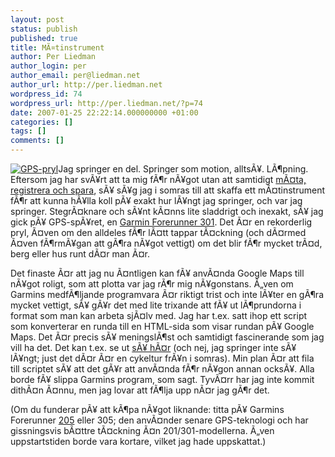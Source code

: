 ```yaml
---
layout: post
status: publish
published: true
title: MÃ¤tinstrument
author: Per Liedman
author_login: per
author_email: per@liedman.net
author_url: http://per.liedman.net
wordpress_id: 74
wordpress_url: http://per.liedman.net/?p=74
date: 2007-01-25 22:22:14.000000000 +01:00
categories: []
tags: []
comments: []
---
```

<a href='http://per.liedman.net/wp-content/uploads/2007/05/garmin_forerunner.jpg' title='GPS-pryl'><img src='http://per.liedman.net/wp-content/uploads/2007/05/garmin_forerunner.thumbnail.jpg' alt='GPS-pryl' class="right" /></a>Jag springer en del. Springer som motion, alltsÃ¥. LÃ¶pning. Eftersom jag har svÃ¥rt att ta mig fÃ¶r nÃ¥got utan att samtidigt <a href="http://www.liedman.net/temperature/">mÃ¤ta, registrera och spara</a>, sÃ¥ sÃ¥g jag i somras till att skaffa ett mÃ¤tinstrument fÃ¶r att kunna hÃ¥lla koll pÃ¥ exakt hur lÃ¥ngt jag springer, och var jag springer. StegrÃ¤knare och sÃ¥nt kÃ¤nns lite sladdrigt och inexakt, sÃ¥ jag gick pÃ¥ GPS-spÃ¥ret, en <a href="http://www.garmin.com/products/forerunner301/">Garmin Forerunner 301</a>. Det Ã¤r en rekorderlig pryl, Ã¤ven om den alldeles fÃ¶r lÃ¤tt tappar tÃ¤ckning (och dÃ¤rmed Ã¤ven fÃ¶rmÃ¥gan att gÃ¶ra nÃ¥got vettigt) om det blir fÃ¶r mycket trÃ¤d, berg eller hus runt dÃ¤r man Ã¤r.

Det finaste Ã¤r att jag nu Ã¤ntligen kan fÃ¥ anvÃ¤nda Google Maps till nÃ¥got roligt, som att plotta var jag rÃ¶r mig nÃ¥gonstans. Ã„ven om Garmins medfÃ¶ljande programvara Ã¤r riktigt trist och inte lÃ¥ter en gÃ¶ra mycket vettigt, sÃ¥ gÃ¥r det med lite trixande att fÃ¥ ut lÃ¶prundorna i format som man kan arbeta sjÃ¤lv med. Jag har t.ex. satt ihop ett script som konverterar en runda till en HTML-sida som visar rundan pÃ¥ Google Maps. Det Ã¤r precis sÃ¥ meningslÃ¶st och samtidigt fascinerande som jag vill ha det. Det kan t.ex. se ut <a href="http://www.liedman.net/maps/dumptest.html">sÃ¥ hÃ¤r</a> (och nej, jag springer inte sÃ¥ lÃ¥ngt; just det dÃ¤r Ã¤r en cykeltur frÃ¥n i somras). Min plan Ã¤r att fila till scriptet sÃ¥ att det gÃ¥r att anvÃ¤nda fÃ¶r nÃ¥gon annan ocksÃ¥. Alla borde fÃ¥ slippa Garmins program, som sagt. TyvÃ¤rr har jag inte kommit dithÃ¤n Ã¤nnu, men jag lovar att fÃ¶lja upp nÃ¤r jag gÃ¶r det.

(Om du funderar pÃ¥ att kÃ¶pa nÃ¥got liknande: titta pÃ¥ Garmins Forerunner <a href="http://www.garmin.com/products/forerunner205/">205</a> eller 305; den anvÃ¤nder senare GPS-teknologi och har gissningsvis bÃ¤ttre tÃ¤ckning Ã¤n 201/301-modellerna. Ã„ven uppstartstiden borde vara kortare, vilket jag hade uppskattat.)
